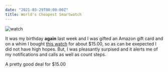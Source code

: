 ```yaml
---
date: "2021-03-29T00:00:00Z"
title: World's Cheapest Smartwatch
---
```


![watch](/assets/watch.jpg)

It was my birthday **again** last week and I was gifted an Amazon gift card and on a whim I bought [this watch](https://amzn.to/2PaNZeY) for about $15.00, so as can be exepected I did not have high hopes. But, I was pleasantly surpised and it alerts me of my notifications and calls as well as count steps.

A pretty good deal for $15.00

